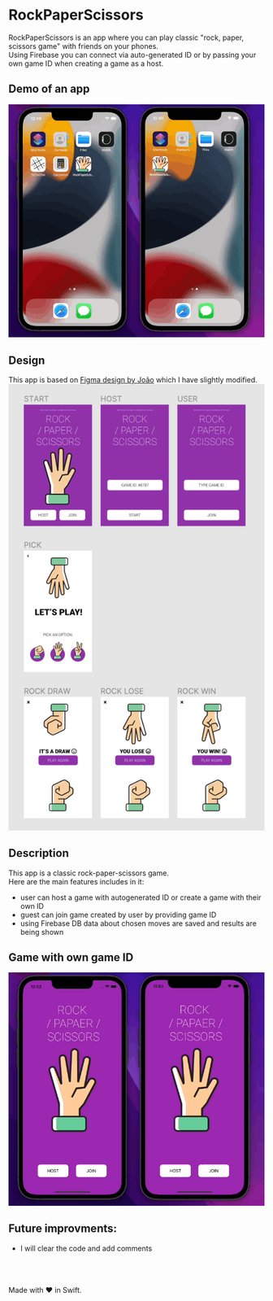 # RockPaperScissors
RockPaperScissors is an app where you can play classic "rock, paper, scissors game" with friends on your phones. </br>
Using Firebase you can connect via auto-generated ID or by passing your own game ID when creating a game as a host. </br>

## Demo of an app

<img src="readme_files/demo.gif" alt="demo_gif" width="752"/> </br>

## Design 
This app is based on [Figma design by João](https://www.figma.com/community/file/1010460624388193913) which I have slightly modified. </br>
<img src="readme_files/design.png" alt="design" width="732"/> </br>

## Description

This app is a classic rock-paper-scissors game. </br>
Here are the main features includes in it:
- user can host a game with autogenerated ID or create a game with their own ID
- guest can join game created by user by providing game ID
- using Firebase DB data about chosen moves are saved and results are being shown

## Game with own game ID
<img src="readme_files/own_gameid.gif" alt="autoid" width="752"/> </br>

## Future improvments:
- I will clear the code and add comments 

</br></br></br>
Made with ♥️ in Swift.
